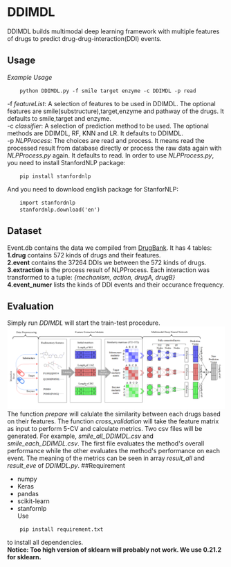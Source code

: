 # DDIMDL
DDIMDL builds multimodal deep learning framework with multiple features of drugs to predict drug-drug-interaction(DDI) events.
## Usage
*Example Usage*
```
    python DDIMDL.py -f smile target enzyme -c DDIMDL -p read
```
-f *featureList*: A selection of features to be used in DDIMDL. The optional features are smile(substructure),target,enzyme and pathway of the drugs. It defaults to smile,target and enzyme.  
-c *classifier*: A selection of prediction method to be used. The optional methods are DDIMDL, RF, KNN and LR. It defaults to DDIMDL.  
-p *NLPProcess*: The choices are read and process. It means read the processed result from database directly or process the raw data again with *NLPProcess.py* again. It defaults to read. In order to use *NLPProcess.py*, you need to install StanfordNLP package:

```
    pip install stanfordnlp
```
And you need to download english package for StanforNLP:
```
    import stanfordnlp
    stanfordnlp.download('en')
```
## Dataset
Event.db contains the data we compiled from [DrugBank](https://www.drugbank.ca/). It has 4 tables:  
**1.drug** contains 572 kinds of drugs and their features.  
**2.event** contains the 37264 DDIs we between the 572 kinds of drugs.  
**3.extraction** is the process result of NLPProcess. Each interaction was transformed to a tuple: *{mechanism, action, drugA, drugB}*  
**4.event_numer** lists the kinds of DDI events and their occurance frequency.  
## Evaluation
Simply run *DDIMDL* will start the train-test procedure.
![avatar](https://raw.githubusercontent.com/YifanDengWHU/img/master/%E6%B5%81%E7%A8%8B%E5%9B%BE0316-3.bmp)
The function *prepare* will calulate the similarity between each drugs based on their features. The function *cross_validation* will take the feature matrix as input to perform 5-CV and calculate metrics. Two csv files will be generated. For example, *smile_all_DDIMDL.csv* and *smile_each_DDIMDL.csv*. The first file evaluates the method's overall performance while the other evaluates the method's performance on each event. The meaning of the metrics can be seen in array *result_all* and *result_eve* of *DDIMDL.py*.
##Requirement
- numpy
- Keras
- pandas
- scikit-learn
- stanfornlp  
Use
```
    pip install requirement.txt
```
to install all dependencies.  
**Notice: Too high version of sklearn will probably not work. We use 0.21.2 for sklearn.**
